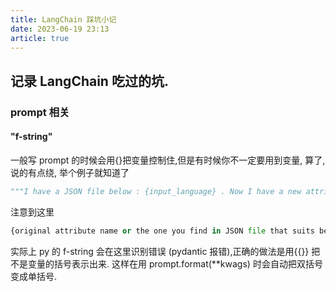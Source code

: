 ```yaml
---
title: LangChain 踩坑小记
date: 2023-06-19 23:13
article: true
---
```


## 记录 LangChain 吃过的坑.
### prompt 相关
#### "f-string"

一般写 prompt 的时候会用\{}把变量控制住,但是有时候你不一定要用到变量, 算了, 说的有点绕, 举个例子就知道了

```python
"""I have a JSON file below : {input_language} . Now I have a new attribute " {output_language} " with its value " {test} ". You need to check if the attribute exists in the JSON keys, and to Check if the attribute exists in the JSON values(allow a little difference). After that return me a JSON file with {original attribute name or the one you find in JSON file that suits better: original attribute value or the one you find in JSON file that suits better}. Remeber to put the value in a list! And you only need to return the one you add!"""

```

注意到这里 

```python
{original attribute name or the one you find in JSON file that suits better: original attribute value or the one you find in JSON file that suits better}.
```

实际上 py 的 f-string 会在这里识别错误 (pydantic 报错),正确的做法是用\{\{}} 把不是变量的括号表示出来. 这样在用 prompt.format(\*\*kwags) 时会自动把双括号变成单括号.
